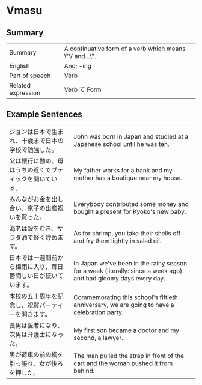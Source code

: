 # Vmasu

## Summary

<table><tr>   <td>Summary</td>   <td>A continuative form of a verb which means \"V and...\".</td></tr><tr>   <td>English</td>   <td>And; -ing</td></tr><tr>   <td>Part of speech</td>   <td>Verb</td></tr><tr>   <td>Related expression</td>   <td>Verb て Form</td></tr></table>

## Example Sentences

<table><tr>   <td>ジョンは日本で生まれ、十歳まで日本の学校で勉強した。</td>   <td>John was born in Japan and studied at a Japanese school until he was ten.</td></tr><tr>   <td>父は銀行に勤め、母はうちの近くでブティックを開いている。</td>   <td>My father works for a bank and my mother has a boutique near my house.</td></tr><tr>   <td>みんながお金を出し合い、京子の出産祝いを買った。</td>   <td>Everybody contributed some money and bought a present for Kyoko's new baby.</td></tr><tr>   <td>海老は殻をむき、サラダ油で軽く炒めます。</td>   <td>As for shrimp, you take their shells off and fry them lightly in salad oil.</td></tr><tr>   <td>日本では一週間前から梅雨に入り、毎日鬱陶しい日が続いています。</td>   <td>In Japan we've been in the rainy season for a week (literally: since a week ago) and had gloomy days every day.</td></tr><tr>   <td>本校の五十周年を記念し、祝賀パーティーを開きます。</td>   <td>Commemorating this school's fiftieth anniversary, we are going to have a celebration party.</td></tr><tr>   <td>長男は医者になり、次男は弁護士になった。</td>   <td>My first son became a doctor and my second, a lawyer.</td></tr><tr>   <td>男が荷車の前の綱を引っ張り、女が後ろを押した。</td>   <td>The man pulled the strap in front of the cart and the woman pushed it from behind.</td></tr></table>

